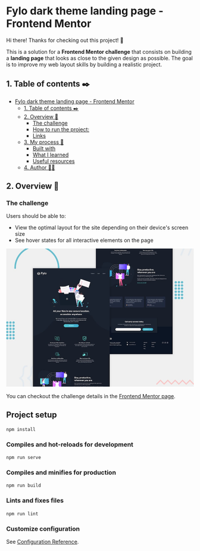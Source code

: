 # Fylo dark theme landing page - Frontend Mentor

Hi there! Thanks for checking out this project! 👋

This is a solution for a **Frontend Mentor challenge** that consists on building a **landing page** that looks as close to the given design as possible. The goal is to improve my web layout skills by building a realistic project.

## 1. Table of contents ✒️

- [Fylo dark theme landing page - Frontend Mentor](#fylo-dark-theme-landing-page---frontend-mentor)
  - [1. Table of contents ✒️](#1-table-of-contents-️)
  - [2. Overview 🎯](#2-overview-)
    - [The challenge](#the-challenge)
    - [How to run the project:](#how-to-run-the-project)
    - [Links](#links)
  - [3. My process 🧩](#3-my-process-)
    - [Built with](#built-with)
    - [What I learned](#what-i-learned)
    - [Useful resources](#useful-resources)
  - [4. Author 🙋🏻](#4-author-)

## 2. Overview 🎯

### The challenge

Users should be able to:

- View the optimal layout for the site depending on their device's screen size
- See hover states for all interactive elements on the page

![Design preview for the Fylo dark theme landing page challenge](./src/assets/design/desktop-preview.jpg)

You can checkout the challenge details in the [Frontend Mentor page](https://www.frontendmentor.io/challenges/fylo-dark-theme-landing-page-5ca5f2d21e82137ec91a50fd).

## Project setup
```
npm install
```

### Compiles and hot-reloads for development
```
npm run serve
```

### Compiles and minifies for production
```
npm run build
```

### Lints and fixes files
```
npm run lint
```

### Customize configuration
See [Configuration Reference](https://cli.vuejs.org/config/).
